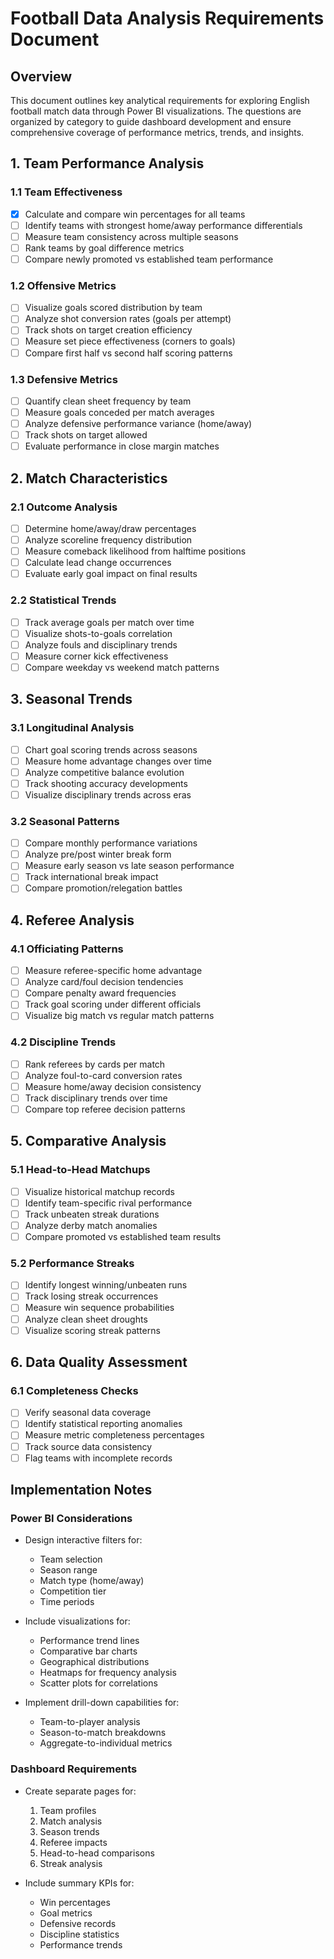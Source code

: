 # Football Data Analysis Requirements Document

## Overview
This document outlines key analytical requirements for exploring English football match data through Power BI visualizations. The questions are organized by category to guide dashboard development and ensure comprehensive coverage of performance metrics, trends, and insights.

## 1. Team Performance Analysis

### 1.1 Team Effectiveness
- [x] Calculate and compare win percentages for all teams
- [ ] Identify teams with strongest home/away performance differentials
- [ ] Measure team consistency across multiple seasons
- [ ] Rank teams by goal difference metrics
- [ ] Compare newly promoted vs established team performance

### 1.2 Offensive Metrics
- [ ] Visualize goals scored distribution by team
- [ ] Analyze shot conversion rates (goals per attempt)
- [ ] Track shots on target creation efficiency
- [ ] Measure set piece effectiveness (corners to goals)
- [ ] Compare first half vs second half scoring patterns

### 1.3 Defensive Metrics
- [ ] Quantify clean sheet frequency by team
- [ ] Measure goals conceded per match averages
- [ ] Analyze defensive performance variance (home/away)
- [ ] Track shots on target allowed
- [ ] Evaluate performance in close margin matches

## 2. Match Characteristics

### 2.1 Outcome Analysis
- [ ] Determine home/away/draw percentages
- [ ] Analyze scoreline frequency distribution
- [ ] Measure comeback likelihood from halftime positions
- [ ] Calculate lead change occurrences
- [ ] Evaluate early goal impact on final results

### 2.2 Statistical Trends
- [ ] Track average goals per match over time
- [ ] Visualize shots-to-goals correlation
- [ ] Analyze fouls and disciplinary trends
- [ ] Measure corner kick effectiveness
- [ ] Compare weekday vs weekend match patterns

## 3. Seasonal Trends

### 3.1 Longitudinal Analysis
- [ ] Chart goal scoring trends across seasons
- [ ] Measure home advantage changes over time
- [ ] Analyze competitive balance evolution
- [ ] Track shooting accuracy developments
- [ ] Visualize disciplinary trends across eras

### 3.2 Seasonal Patterns
- [ ] Compare monthly performance variations
- [ ] Analyze pre/post winter break form
- [ ] Measure early season vs late season performance
- [ ] Track international break impact
- [ ] Compare promotion/relegation battles

## 4. Referee Analysis

### 4.1 Officiating Patterns
- [ ] Measure referee-specific home advantage
- [ ] Analyze card/foul decision tendencies
- [ ] Compare penalty award frequencies
- [ ] Track goal scoring under different officials
- [ ] Visualize big match vs regular match patterns

### 4.2 Discipline Trends
- [ ] Rank referees by cards per match
- [ ] Analyze foul-to-card conversion rates
- [ ] Measure home/away decision consistency
- [ ] Track disciplinary trends over time
- [ ] Compare top referee decision patterns

## 5. Comparative Analysis

### 5.1 Head-to-Head Matchups
- [ ] Visualize historical matchup records
- [ ] Identify team-specific rival performance
- [ ] Track unbeaten streak durations
- [ ] Analyze derby match anomalies
- [ ] Compare promoted vs established team results

### 5.2 Performance Streaks
- [ ] Identify longest winning/unbeaten runs
- [ ] Track losing streak occurrences
- [ ] Measure win sequence probabilities
- [ ] Analyze clean sheet droughts
- [ ] Visualize scoring streak patterns

## 6. Data Quality Assessment

### 6.1 Completeness Checks
- [ ] Verify seasonal data coverage
- [ ] Identify statistical reporting anomalies
- [ ] Measure metric completeness percentages
- [ ] Track source data consistency
- [ ] Flag teams with incomplete records

## Implementation Notes

### Power BI Considerations
- Design interactive filters for:
  - Team selection
  - Season range
  - Match type (home/away)
  - Competition tier
  - Time periods

- Include visualizations for:
  - Performance trend lines
  - Comparative bar charts
  - Geographical distributions
  - Heatmaps for frequency analysis
  - Scatter plots for correlations

- Implement drill-down capabilities for:
  - Team-to-player analysis
  - Season-to-match breakdowns
  - Aggregate-to-individual metrics

### Dashboard Requirements
- Create separate pages for:
  1. Team profiles
  2. Match analysis
  3. Season trends
  4. Referee impacts
  5. Head-to-head comparisons
  6. Streak analysis

- Include summary KPIs for:
  - Win percentages
  - Goal metrics
  - Defensive records
  - Discipline statistics
  - Performance trends
